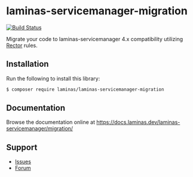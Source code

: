 # laminas-servicemanager-migration

[![Build Status](https://github.com/laminas/laminas-servicemanager-migration/workflows/Continuous%20Integration/badge.svg)](https://github.com/laminas/laminas-servicemanager-migration/actions?query=workflow%3A"Continuous+Integration")

Migrate your code to laminas-servicemanager 4.x compatibility utilizing [Rector](https://github.com/rectorphp/rector) rules.

## Installation

Run the following to install this library:

```bash
$ composer require laminas/laminas-servicemanager-migration
```

## Documentation

Browse the documentation online at https://docs.laminas.dev/laminas-servicemanager/migration/
## Support

* [Issues](https://github.com/laminas/laminas-servicemanager-migration/issues/)
* [Forum](https://discourse.laminas.dev/)
